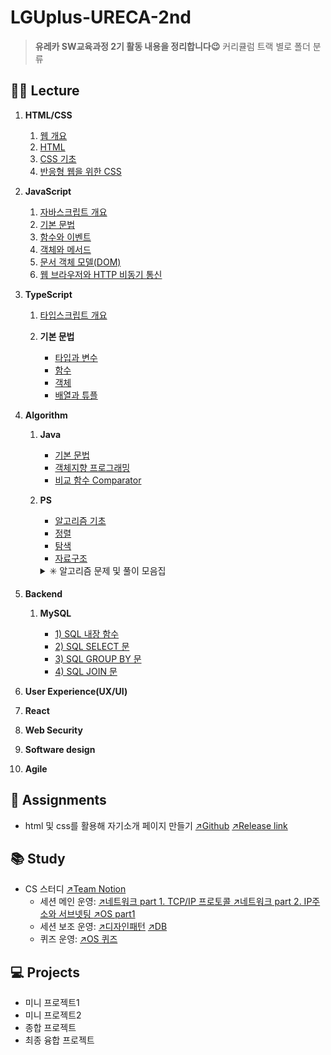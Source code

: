 # LGUplus-URECA-2nd

> **유레카 SW교육과정 2기 활동 내용을 정리합니다😉**
> 커리큘럼 트랙 별로 폴더 분류

## 👩‍🏫 Lecture

1.  **HTML/CSS**

    1. [웹 개요](https://github.com/abyss-s/LGUplus-URECA-2nd/blob/main/1.%20HTML-CSS/1.intro.md)
    2. [HTML](https://github.com/abyss-s/LGUplus-URECA-2nd/blob/main/1.%20HTML-CSS/2.html.md)
    3. [CSS 기초](https://github.com/abyss-s/LGUplus-URECA-2nd/blob/main/1.%20HTML-CSS/3.css.md)
    4. [반응형 웹을 위한 CSS](https://github.com/abyss-s/LGUplus-URECA-2nd/blob/main/1.%20HTML-CSS/4.css-reponsive-web.md)

2.  **JavaScript**

    1. [자바스크립트 개요](https://github.com/abyss-s/LGUplus-URECA-2nd/blob/main/2.%20JavaScript/1.js-intro.md)
    2. [기본 문법](https://github.com/abyss-s/LGUplus-URECA-2nd/blob/main/2.%20JavaScript/2.js-basic.md)
    3. [함수와 이벤트](https://github.com/abyss-s/LGUplus-URECA-2nd/blob/main/2.%20JavaScript/3.js-func-event.md)
    4. [객체와 메서드](https://github.com/abyss-s/LGUplus-URECA-2nd/blob/main/2.%20JavaScript/4.js-object.md)
    5. [문서 객체 모델(DOM)](https://github.com/abyss-s/LGUplus-URECA-2nd/blob/main/2.%20JavaScript/5.js-dom.md)
    6. [웹 브라우저와 HTTP 비동기 통신](https://github.com/abyss-s/LGUplus-URECA-2nd/blob/main/2.%20JavaScript/6.js-http.md)

3.  **TypeScript**

    1. [타입스크립트 개요](https://github.com/abyss-s/LGUplus-URECA-2nd/blob/main/3.%20TypeScript/1.ts-intro.md)

    2. **기본 문법**

       - [타입과 변수](https://github.com/abyss-s/LGUplus-URECA-2nd/blob/main/3.%20TypeScript/2.ts-variable.md)
       - [함수](https://github.com/abyss-s/LGUplus-URECA-2nd/blob/main/3.%20TypeScript/3.ts-func.md)
       - [객체](https://github.com/abyss-s/LGUplus-URECA-2nd/blob/main/3.%20TypeScript/4.ts-object.md)
       - [배열과 튜플](https://github.com/abyss-s/LGUplus-URECA-2nd/blob/main/3.%20TypeScript/5.ts-array.md)

4.  **Algorithm**

    1.  **Java**

        - [기본 문법](https://github.com/abyss-s/LGUplus-URECA-2nd/blob/main/4.%20Algorithm%20/1.java-basic.md)
        - [객체지향 프로그래밍](https://github.com/abyss-s/LGUplus-URECA-2nd/blob/main/4.%20Algorithm%20/3.java-object.md)
        - [비교 함수 Comparator](https://github.com/abyss-s/LGUplus-URECA-2nd/blob/main/4.%20Algorithm%20/6.java-compare.md)

    2.  **PS**

        - [알고리즘 기초](https://github.com/abyss-s/LGUplus-URECA-2nd/blob/main/4.%20Algorithm%20/2.algo-basic.md)
        - [정렬](https://github.com/abyss-s/LGUplus-URECA-2nd/blob/main/4.%20Algorithm%20/4.algo-sort.md)
        - [탐색](https://github.com/abyss-s/LGUplus-URECA-2nd/blob/main/4.%20Algorithm%20/5.algo-search.md)
        - [자료구조](https://github.com/abyss-s/LGUplus-URECA-2nd/blob/main/4.%20Algorithm%20/7.algo-datastructure.md)

         <details>

         <summary> ✳️ 알고리즘 문제 및 풀이 모음집</summary>

        | 문제                                                                                                                        | JAVA                                                                                                                                                                                                                                                        | JavaScript                                                                                                                                                                                                                                                                                                                            |
        | --------------------------------------------------------------------------------------------------------------------------- | ----------------------------------------------------------------------------------------------------------------------------------------------------------------------------------------------------------------------------------------------------------- | ------------------------------------------------------------------------------------------------------------------------------------------------------------------------------------------------------------------------------------------------------------------------------------------------------------------------------------- |
        | [평균은 넘겠지](https://www.acmicpc.net/problem/4344)                                                                       | [풀이](https://github.com/abyss-s/LGUplus-URECA-2nd/blob/main/4.%20Algorithm%20/Algo/src/boj/bronze/Main_4344_B1_%ED%8F%89%EA%B7%A0%EC%9D%80_%EB%84%98%EA%B2%A0%EC%A7%80_%EA%B9%80%EB%8F%99%EA%B7%BC.java)                                                  | [풀이](https://github.com/abyss-s/LGUplus-URECA-2nd/blob/main/4.%20Algorithm%20/0207/01_io.js)                                                                                                                                                                                                                                        |
        | 기지국 설치                                                                                                                 | [풀이](https://github.com/abyss-s/LGUplus-URECA-2nd/blob/main/4.%20Algorithm%20/Algo/src/fillCell/BaseStation1.java)                                                                                                                                        | [풀이](https://github.com/abyss-s/LGUplus-URECA-2nd/blob/main/4.%20Algorithm%20/0210/BaseStation1.js)                                                                                                                                                                                                                                 |
        | 랜덤넘버패턴                                                                                                                | [풀이](https://github.com/abyss-s/LGUplus-URECA-2nd/blob/main/4.%20Algorithm%20/Algo/src/fillCell/RandomNumberPattern.java)                                                                                                                                 | [풀이](https://github.com/abyss-s/LGUplus-URECA-2nd/blob/main/4.%20Algorithm%20/0210/RandomNumberPattern.js)                                                                                                                                                                                                                          |
        | [재귀함수가 뭔가요?](https://www.acmicpc.net/problem/17478)                                                                 | [풀이](https://github.com/abyss-s/LGUplus-URECA-2nd/blob/main/4.%20Algorithm%20/Algo/src/boj/silver/Main_17478_S5_%EC%9E%AC%EA%B7%80%ED%95%A8%EC%88%98%EA%B0%80_%EB%AD%94%EA%B0%80%EC%9A%94_%EC%9D%B4%EC%98%81%EC%A3%BC.java)                               | [풀이](https://github.com/abyss-s/LGUplus-URECA-2nd/blob/main/4.%20Algorithm%20/Algo/src/boj/silver/17478_S5_%EC%9E%AC%EA%B7%80%ED%95%A8%EC%88%98%EA%B0%80_%EB%AD%94%EA%B0%80%EC%9A%94_%EC%9D%B4%EC%98%81%EC%A3%BC.js)                                                                                                                |
        | [하노이 탑](https://www.acmicpc.net/problem/1914)                                                                           | [풀이](https://github.com/abyss-s/LGUplus-URECA-2nd/blob/main/4.%20Algorithm%20/JavaSE/src/recursive/HanoiTest.java)                                                                                                                                        | [풀이](https://github.com/abyss-s/LGUplus-URECA-2nd/blob/main/4.%20Algorithm%20/0212/hanoi_boj.js)                                                                                                                                                                                                                                    |
        | [회전 초밥](https://www.acmicpc.net/problem/15961)                                                                          | [풀이](https://github.com/abyss-s/LGUplus-URECA-2nd/blob/main/4.%20Algorithm%20/Algo/src/boj/gold/Main_15961_G4_%ED%9A%8C%EC%A0%84_%EC%B4%88%EB%B0%A5_%EC%9D%B4%EC%98%81%EC%A3%BC.java)                                                                     | [풀이](https://github.com/abyss-s/LGUplus-URECA-2nd/blob/main/4.%20Algorithm%20/0213/boj-15961.js)                                                                                                                                                                                                                                    |
        | [두 수의 합](https://www.acmicpc.net/problem/3273)                                                                          | [풀이](https://github.com/abyss-s/LGUplus-URECA-2nd/blob/main/4.%20Algorithm%20/Algo/src/boj/silver/Main_3273_S3_%EB%91%90_%EC%88%98%EC%9D%98_%ED%95%A9_%EC%9D%B4%EC%98%81%EC%A3%BC.java)                                                                   | [풀이](https://github.com/abyss-s/LGUplus-URECA-2nd/blob/main/4.%20Algorithm%20/0213/boj-3273.js)                                                                                                                                                                                                                                     |
        | [수들의 합 2](https://www.acmicpc.net/problem/2003)                                                                         | [풀이](https://github.com/abyss-s/LGUplus-URECA-2nd/blob/main/4.%20Algorithm%20/JavaSE/src/twopointer/Main_2003_S4_%EC%88%98%EB%93%A4%EC%9D%98_%ED%95%A9_%EC%9D%B4%EC%98%81%EC%A3%BC.java)                                                                  | [풀이](https://github.com/abyss-s/LGUplus-URECA-2nd/commit/92a8bea2ebb46e72814787f2cfc26cfe16cba972#diff-0f7f8a74922e8e6c6c02158935d82069711df8859f8a3e5ce536179990c621c4)                                                                                                                                                            |
        | [요세푸스 문제](https://www.acmicpc.net/problem/1158)                                                                       | 풀이                                                                                                                                                                                                                                                        | [풀이](https://github.com/abyss-s/LGUplus-URECA-2nd/blob/main/4.%20Algorithm%20/Algo/src/boj/silver/1158_S4_%EC%9A%94%EC%84%B8%ED%91%B8%EC%8A%A4%EB%AC%B8%EC%A0%9C/1158_S4_%EC%9A%94%EC%84%B8%ED%91%B8%EC%8A%A4%EB%AC%B8%EC%A0%9C_%EC%9D%B4%EC%98%81%EC%A3%BC.js)                                                                     |
        | [탑](https://www.acmicpc.net/problem/2493)                                                                                  | 풀이                                                                                                                                                                                                                                                        | [풀이](https://github.com/abyss-s/LGUplus-URECA-2nd/blob/main/4.%20Algorithm%20/Algo/src/boj/gold/2493_G5_%ED%83%91/2493_G5_%ED%83%91_%EC%9D%B4%EC%98%81%EC%A3%BC.js)                                                                                                                                                                 |
        | [불쾌한 날](https://www.acmicpc.net/problem/2493)                                                                           | [풀이](https://github.com/abyss-s/LGUplus-URECA-2nd/blob/main/4.%20Algorithm%20/Algo/src/jungol/gold/Main_1141_G5_%EB%B6%88%EC%BE%8C%ED%95%9C_%EB%82%A0.java)                                                                                               | 풀이                                                                                                                                                                                                                                                                                                                                  |
        | [N과 M(1)](https://www.acmicpc.net/problem/15649)                                                                           | 풀이                                                                                                                                                                                                                                                        | [풀이](<https://github.com/abyss-s/LGUplus-URECA-2nd/blob/main/4.%20Algorithm%20/Algo/src/boj/silver/15649_S3_N%EA%B3%BC_M(1)/15649_S3_N%EA%B3%BC_M(1)_%EC%9D%B4%EC%98%81%EC%A3%BC.js>)                                                                                                                                               |
        | [규영이와 인영이의 카드게임](https://swexpertacademy.com/main/code/problem/problemDetail.do?contestProbId=AWgv9va6HnkDFAW0) | [풀이](https://github.com/abyss-s/LGUplus-URECA-2nd/blob/main/4.%20Algorithm%20/Algo/src/swea/Main_6808_D3_%EA%B7%9C%EC%98%81%EC%9D%B4%EC%99%80_%EC%9D%B8%EC%98%81%EC%9D%B4%EC%9D%98_%EC%B9%B4%EB%93%9C%EA%B2%8C%EC%9E%84_%EC%9D%B4%EC%98%81%EC%A3%BC.java) | 풀이                                                                                                                                                                                                                                                                                                                                  |
        | [치킨 배달](https://www.acmicpc.net/problem/15686)                                                                          | [풀이](https://github.com/abyss-s/LGUplus-URECA-2nd/blob/main/4.%20Algorithm%20/Algo/src/boj/gold/Main_15686_G5_%EC%B9%98%ED%82%A8_%EB%B0%B0%EB%8B%AC_%EC%9D%B4%EC%98%81%EC%A3%BC.java)                                                                     | 풀이                                                                                                                                                                                                                                                                                                                                  |
        | [도영이가 만든 맛있는 음식](https://www.acmicpc.net/problem/2961)                                                           | 풀이                                                                                                                                                                                                                                                        | [풀이](https://github.com/abyss-s/LGUplus-URECA-2nd/blob/main/4.%20Algorithm%20/Algo/src/boj/silver/2961_S2_%EB%8F%84%EC%98%81%EC%9D%B4%EA%B0%80_%EB%A7%8C%EB%93%A0_%EB%A7%9B%EC%9E%88%EB%8A%94_%EC%9D%8C%EC%8B%9D/2961_S2_%EB%8F%84%EC%98%81%EC%9D%B4%EA%B0%80_%EB%A7%8C%EB%93%A0_%EB%A7%9B%EC%9E%88%EB%8A%94_%EC%9D%8C%EC%8B%9D.js) |
        | [과제](https://www.acmicpc.net/problem/13904)                                                                               | 풀이                                                                                                                                                                                                                                                        | [풀이](https://github.com/abyss-s/LGUplus-URECA-2nd/blob/main/4.%20Algorithm%20/Algo/src/boj/gold/13904_G3_%EA%B3%BC%EC%A0%9C/13904_G3_%EA%B3%BC%EC%A0%9C_%EC%9D%B4%EC%98%81%EC%A3%BC.js)                                                                                                                                             |
        | [컵라면](https://www.acmicpc.net/problem/1781)                                                                              | [풀이](https://github.com/abyss-s/LGUplus-URECA-2nd/blob/main/4.%20Algorithm%20/Algo/src/boj/gold/Main_1781_G2_%EC%BB%B5%EB%9D%BC%EB%A9%B4_%EC%9D%B4%EC%98%81%EC%A3%BC.java)                                                                                | 풀이                                                                                                                                                                                                                                                                                                                                  |
        | [색종이 만들기](https://www.acmicpc.net/problem/2630)                                                                       | 풀이                                                                                                                                                                                                                                                        | [풀이](https://github.com/abyss-s/LGUplus-URECA-2nd/blob/main/4.%20Algorithm%20/Algo/src/boj/silver/2630_S2_%EC%83%89%EC%A2%85%EC%9D%B4_%EB%A7%8C%EB%93%A4%EA%B8%B0/2630_S2_%EC%83%89%EC%A2%85%EC%9D%B4_%EB%A7%8C%EB%93%A4%EA%B8%B0_%EC%9D%B4%EC%98%81%EC%A3%BC.js)                                                                   |
        | [미로탐색](https://www.acmicpc.net/problem/2178)                                                                            | [풀이](https://github.com/abyss-s/LGUplus-URECA-2nd/blob/main/4.%20Algorithm%20/Algo/src/boj/silver/Main_2178_S1_%EB%AF%B8%EB%A1%9C%ED%83%90%EC%83%89.java)                                                                                                 | [풀이](https://github.com/abyss-s/LGUplus-URECA-2nd/blob/main/4.%20Algorithm%20/Algo/src/boj/silver/Main_2178_S1_%EB%AF%B8%EB%A1%9C%ED%83%90%EC%83%89/2178_S1_%EB%AF%B8%EB%A1%9C%ED%83%90%EC%83%89.js)                                                                                                                                |
        | [적록색약](https://www.acmicpc.net/problem/10026)                                                                           | [풀이](https://github.com/abyss-s/LGUplus-URECA-2nd/blob/main/4.%20Algorithm%20/Algo/src/boj/gold/Main_10026_G5_%EC%A0%81%EB%A1%9D%EC%83%89%EC%95%BD.java)                                                                                                  | [풀이](https://github.com/abyss-s/LGUplus-URECA-2nd/blob/main/4.%20Algorithm%20/Algo/src/boj/gold/10026_G5_%EC%A0%81%EB%A1%9D%EC%83%89%EC%95%BD/10026_G5_%EC%A0%81%EB%A1%9D%EC%83%89%EC%95%BD.js)                                                                                                                                     |
        | [단지번호붙이기](https://www.acmicpc.net/problem/2667)                                                                      | [풀이](https://github.com/abyss-s/LGUplus-URECA-2nd/blob/main/4.%20Algorithm%20/Algo/src/boj/silver/Main_2667_S1_%EB%8B%A8%EC%A7%80%EB%B2%88%ED%98%B8%EB%B6%99%EC%9D%B4%EA%B8%B0_%EC%9D%B4%EC%98%81%EC%A3%BC.java)                                          | [풀이](https://github.com/abyss-s/LGUplus-URECA-2nd/blob/main/4.%20Algorithm%20/Algo/src/boj/silver/2667_S1_%EB%8B%A8%EC%A7%80%EB%B2%88%ED%98%B8%EB%B6%99%EC%9D%B4%EA%B8%B0/2667_S1_%EB%8B%A8%EC%A7%80%EB%B2%88%ED%98%B8%EB%B6%99%EC%9D%B4%EA%B8%B0.js)                                                                               |
        | [토마토](https://www.acmicpc.net/problem/7576)                                                                              | 풀이                                                                                                                                                                                                                                                        | [풀이](https://github.com/abyss-s/LGUplus-URECA-2nd/blob/main/4.%20Algorithm%20/Algo/src/boj/gold/7576_G5_%ED%86%A0%EB%A7%88%ED%86%A0/7576_G5_%ED%86%A0%EB%A7%88%ED%86%A0_%EC%9D%B4%EC%98%81%EC%A3%BC.js)                                                                                                                             |
        | [탈출](https://www.acmicpc.net/problem/3055)                                                                                | 풀이                                                                                                                                                                                                                                                        | [풀이](https://github.com/abyss-s/LGUplus-URECA-2nd/blob/main/4.%20Algorithm%20/Algo/src/boj/gold/3055_G4_%ED%83%88%EC%B6%9C/3055_G4_%ED%83%88%EC%B6%9C_%EC%9D%B4%EC%98%81%EC%A3%BC2.js)                                                                                                                                              |
        | [알파벳](https://www.acmicpc.net/problem/1987)                                                                              | [풀이](https://github.com/abyss-s/LGUplus-URECA-2nd/blob/main/4.%20Algorithm%20/Algo/src/boj/gold/1987_G4_%EC%95%8C%ED%8C%8C%EB%B2%B3/Main_1987_G4_%EC%95%8C%ED%8C%8C%EB%B2%B32.java)                                                                       | [풀이](https://github.com/abyss-s/LGUplus-URECA-2nd/blob/main/4.%20Algorithm%20/Algo/src/boj/gold/1987_G4_%EC%95%8C%ED%8C%8C%EB%B2%B3/1987_G4_%EC%95%8C%ED%8C%8C%EB%B2%B3.js)                                                                                                                                                         |
        | [친구비](https://www.acmicpc.net/problem/16562)                                                                             | [풀이](https://github.com/abyss-s/LGUplus-URECA-2nd/blob/main/4.%20Algorithm%20/Algo/src/boj/gold/16562_G4_%EC%B9%9C%EA%B5%AC%EB%B9%84/Main_16562_G4_%EC%B9%9C%EA%B5%AC%EB%B9%84_%EC%84%9C%EB%A1%9C%EC%86%8C.java)                                          | [풀이](https://github.com/abyss-s/LGUplus-URECA-2nd/blob/main/4.%20Algorithm%20/Algo/src/boj/gold/16562_G4_%EC%B9%9C%EA%B5%AC%EB%B9%84/16562_G4_%EC%B9%9C%EA%B5%AC%EB%B9%84.js)                                                                                                                                                       |
        | [네트워크 연결](https://www.acmicpc.net/problem/1922)                                                                       | [풀이](https://github.com/abyss-s/LGUplus-URECA-2nd/blob/main/4.%20Algorithm%20/Algo/src/boj/gold/1922_G4_%EB%84%A4%ED%8A%B8%EC%9B%8C%ED%81%AC_%EC%97%B0%EA%B2%B0/Main_1922_G4_%EB%84%A4%ED%8A%B8%EC%9B%8C%ED%81%AC%EC%97%B0%EA%B2%B0_Prim.java)            | [풀이](https://github.com/abyss-s/LGUplus-URECA-2nd/blob/main/4.%20Algorithm%20/Algo/src/boj/gold/1922_G4_%EB%84%A4%ED%8A%B8%EC%9B%8C%ED%81%AC_%EC%97%B0%EA%B2%B0/1922_G4_%EB%84%A4%ED%8A%B8%EC%9B%8C%ED%81%AC_%EC%97%B0%EA%B2%B0.js)                                                                                                 |

          </details>

5.  **Backend**

    1. **MySQL**

       - [1) SQL 내장 함수](./5.%20Backend//sql-built-in-func.md)
       - [2) SQL SELECT 문](./5.%20Backend//sql-select.md)
       - [3) SQL GROUP BY 문](./5.%20Backend//sql-group-by.md)
       - [4) SQL JOIN 문](./5.%20Backend//sql-join.md)

6.  **User Experience(UX/UI)**
7.  **React**
8.  **Web Security**
9.  **Software design**
10. **Agile**

## 🦞 Assignments

- html 및 css를 활용해 자기소개 페이지 만들기 [↗️Github](https://github.com/abyss-s/ureca-introduce-myself) [↗️Release link](abyss-s.github.io/ureca-introduce-myself/)

## 📚 Study

- CS 스터디 [↗️Team Notion](https://admitted-seat-34f.notion.site/CS-182672106a2080928891fd32a18d1dca?pvs=4)
  - 세션 메인 운영: [↗️네트워크 part 1. TCP/IP 프로토콜 ](https://admitted-seat-34f.notion.site/part1-TCP-IP-198672106a20806c871de28c9e9d73f7) [↗️네트워크 part 2. IP주소와 서브넷팅 ](https://admitted-seat-34f.notion.site/part2-IP-198672106a2080c4b79bf7c7fecbad7d) [↗️OS part1](#)
  - 세션 보조 운영: [↗️디자인패턴](https://admitted-seat-34f.notion.site/1-197672106a2080fd8145f29db5b87dc8) [↗️DB](#)
  - 퀴즈 운영: [↗️OS 퀴즈](#)

## 💻 Projects

- 미니 프로젝트1
- 미니 프로젝트2
- 종합 프로젝트
- 최종 융합 프로젝트
